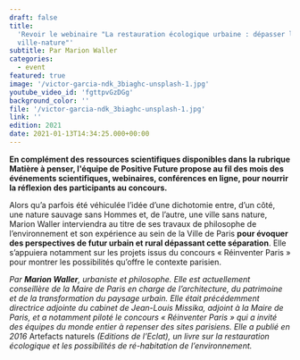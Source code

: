 ```yaml
---
draft: false
title:
  'Revoir le webinaire "La restauration écologique urbaine : dépasser l’opposition
  ville-nature"'
subtitle: Par Marion Waller
categories:
  - event
featured: true
image: '/victor-garcia-ndk_3biaghc-unsplash-1.jpg'
youtube_video_id: 'fgttpvGzDGg'
background_color: ''
file: '/victor-garcia-ndk_3biaghc-unsplash-1.jpg'
link: ''
edition: 2021
date: 2021-01-13T14:34:25.000+00:00
---
```


**En complément des ressources scientifiques disponibles dans la rubrique Matière à penser, l'équipe de Positive Future propose au fil des mois des événements scientifiques, webinaires, conférences en ligne, pour nourrir la réflexion des participants au concours.**

Alors qu’a parfois été véhiculée l’idée d’une dichotomie entre, d’un côté, une nature sauvage sans Hommes et, de l’autre, une ville sans nature, Marion Waller interviendra au titre de ses travaux de philosophe de l’environnement et son expérience au sein de la Ville de Paris **pour évoquer des perspectives de futur urbain et rural dépassant cette séparation**. Elle s’appuiera notamment sur les projets issus du concours « Réinventer Paris » pour montrer les possibilités qu’offre le contexte parisien.

_Par **Marion Waller**, urbaniste et philosophe. Elle est actuellement conseillère de la Maire de Paris en charge de l’architecture, du patrimoine et de la transformation du paysage urbain. Elle était précédemment directrice adjointe du cabinet de Jean-Louis Missika, adjoint à la Maire de Paris, et a notamment piloté le concours « Réinventer Paris » qui a invité des équipes du monde entier à repenser des sites parisiens. Elle a publié en 2016_ Artefacts naturels _(Editions de l’Eclat), un livre sur la restauration écologique et les possibilités de ré-habitation de l’environnement._
